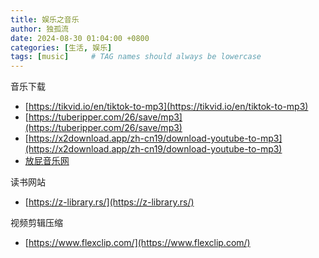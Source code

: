 ```yaml
---
title: 娱乐之音乐
author: 独孤流
date: 2024-08-30 01:04:00 +0800
categories: [生活, 娱乐]
tags: [music]     # TAG names should always be lowercase
---
```


音乐下载
- [https://tikvid.io/en/tiktok-to-mp3](https://tikvid.io/en/tiktok-to-mp3)
- [https://tuberipper.com/26/save/mp3](https://tuberipper.com/26/save/mp3)
- [https://x2download.app/zh-cn19/download-youtube-to-mp3](https://x2download.app/zh-cn19/download-youtube-to-mp3)
- [放屁音乐网](https://www.fangpi.net/)

读书网站
- [https://z-library.rs/](https://z-library.rs/)


视频剪辑压缩
- [https://www.flexclip.com/](https://www.flexclip.com/)